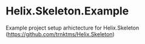 # Helix.Skeleton.Example
Example project setup arhictecture for Helix.Skeleton (https://github.com/trnktms/Helix.Skeleton)
